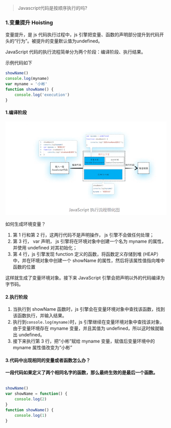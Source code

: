 > Javascript代码是按顺序执行的吗?

### 1.变量提升 Hoisting

变量提升，是 js 代码执行过程中，js 引擎把变量、函数的声明部分提升到代码开头的“行为”。被提升的变量默认值为undefined。

JavaScript 代码的执行流程简单分为两个阶段：编译阶段、执行结果。

示例代码如下

```javascript
showName()
console.log(myname)
var myname = '小彬'
function showName() {
    console.log('execution')
}
```



#### 1.编译阶段

![image-20211212200634974](../../../image/image-20211212200634974.png)

如何生成环境变量？

1. 第 1 行和第 2 行，这两行代码不是声明操作， js 引擎不会做任何处理；
2. 第 3 行， var 声明， js 引擎将在环境对象中创建一个名为 myname 的属性，并使用 undefined 对其初始化；
3. 第 4 行，js 引擎发现 function 定义的函数，将函数定义存储到堆 (HEAP）中，并在环境对象中创建一个 showName 的属性，然后将该属性值指向堆中函数的位置

这样就生成了变量环境对象。接下来 JavaScript 引擎会把声明以外的代码编译为字节码。

#### 2.执行阶段

1. 当执行到 showName 函数时，js 引擎会在变量环境对象中查找该函数，找到该函数执行，并输入结果。
2. 执行到`console.log(myname)`时，js 引擎继续在变量环境对象中查找该对象，由于变量环境存在 myname 变量，并且其值为 undefined，所以这时候就输出 undefined。
3. 接下来执行第 3 行，把“小彬”赋给 myname 变量，赋值后变量环境中的 myname 属性值改变为“小彬”

#### 3.代码中出现相同的变量或者函数怎么办？

**一段代码如果定义了两个相同名字的函数，那么最终生效的是最后一个函数。**

```javascript

showName()
var showName = function() {
    console.log(2)
}
function showName() {
    console.log(1)
}


```

